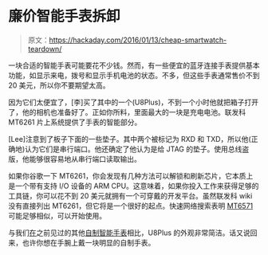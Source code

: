 # 廉价智能手表拆卸

> 原文：<https://hackaday.com/2016/01/13/cheap-smartwatch-teardown/>

一块合适的智能手表可能要花不少钱。然而，有一些便宜的蓝牙连接手表提供基本功能，如显示来电，拨号和显示手机电池的状态。不多，但这些手表通常售价不到 20 美元，所以你不要期望太高。

因为它们太便宜了，[李]买了其中的一个(U8Plus)，不到一个小时他就把箱子打开了，他的相机也准备好了。正如你所料，里面最大的一块是充电电池。联发科 MT6261 片上系统提供了手表的智能部分。

[Lee]注意到了板子下面的一些垫子。其中两个被标记为 RXD 和 TXD，所以他(正确地)认为它们是串行端口。他还确定了他认为是给 JTAG 的垫子。使用总线盗版，他能够很容易地从串行端口读取输出。

如果你谷歌一下 MT6261，你会发现有几种方法可以解锁和刷新芯片，它本质上是一个带有支持 I/O 设备的 ARM CPU。这意味着，如果你投入工作来获得足够的工具链，你可以花不到 20 美元就拥有一个可穿戴的开发平台。虽然联发科 wiki 没有直接列出 MT6261，但它将是一个很好的起点。快速网络搜索表明 [MT6571](http://system-on-a-chip.specout.com/l/479/MediaTek-MT6571) 可能足够相似，可以开始使用。

与我们[在](http://hackaday.com/2016/01/10/pic32-smart-watch-2/)之前见过的其他[自制智能手表](http://hackaday.com/2015/08/12/its-time-to-roll-your-own-smartwatch/)相比，U8Plus 的外观非常简洁。话又说回来，也许你想在手腕上戴一块明显的自制手表。
